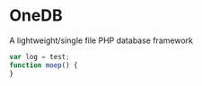 OneDB
===========

A lightweight/single file PHP database framework

```js
var log = test;
function moep() {
}
```
